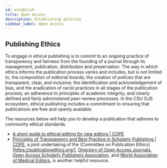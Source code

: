 ```yaml
---
id: establish
title: Open Access
description: Establishing policies
sidebar_label: Open Access
---
```

## Publishing Ethics

To engage in ethical publishing is to commit to an ongoing practice of transparency and fairness from the founding of a journal through its management, publication, distribution and preservation. The way in which ethics informs the publication process varies and includes, but is not limited to, the composition of editorial boards; the creation of policies that are transparent, clear, and inclusive; the identification and acknowledgement of bias, and the eradication of racist practices in all stages of the publication process; an adherence to principles of academic integrity; and clearly defined and fairly administered peer-review processes. In the CSU OJS ecosystem, ethical publishing includes a commitment to ensuring that publications are free and openly available.

The resources below will help you to develop a publication that adheres to community ethical standards.

- [A short guide to ethical editing for new editors | COPE](https://publicationethics.org/resources/guidelines-new/short-guide-ethical-editing-new-editors)
- [Principles of Transparency and Best Practice in Scholarly Publishing | COPE](https://publicationethics.org/resources/guidelines-new/principles-transparency-and-best-practice-scholarly-publishing), a joint undertaking of the (Committee on Publication Ethics)[https://publicationethics.org/], [Directory of Open Access Journals](https://doaj.org/), [Open Access Scholarly Publishers Association](https://oaspa.org/), and [World Association of Medical Editors](http://www.wame.org), is another helpful resource.
